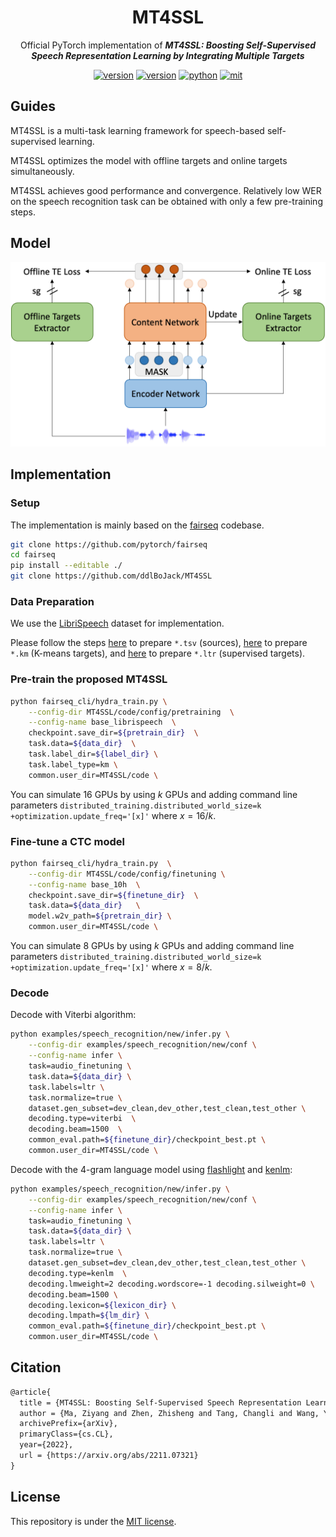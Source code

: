 <div align="center">
    <h1>
        MT4SSL
    </h1>
    <p>
    Official PyTorch implementation of <b><em>MT4SSL: Boosting Self-Supervised Speech Representation Learning by Integrating Multiple Targets</em></b>
    </p>
    <a href="https://github.com/ddlBoJack/MT4SSL"><img src="https://img.shields.io/badge/Platform-linux-lightgrey" alt="version"></a>
    <a href="https://github.com/ddlBoJack/MT4SSL"><img src="https://img.shields.io/badge/Python-3.8-orange" alt="version"></a>
    <a href="https://github.com/ddlBoJack/MT4SSL"><img src="https://img.shields.io/badge/PyTorch-1.12-brightgreen" alt="python"></a>
    <a href="https://github.com/ddlBoJack/MT4SSL"><img src="https://img.shields.io/badge/License-MIT-red.svg" alt="mit"></a>
</div>

## Guides

MT4SSL is a multi-task learning framework for speech-based self-supervised learning. 

MT4SSL optimizes the model with offline targets and online targets simultaneously. 

MT4SSL achieves good performance and convergence. Relatively low WER on the speech recognition task can be obtained with only a few pre-training steps. 



## Model

![](./src/MT4SSL.png)



## Implementation

### Setup

The implementation is mainly based on the [fairseq](https://github.com/facebookresearch/fairseq) codebase. 

```bash
git clone https://github.com/pytorch/fairseq
cd fairseq
pip install --editable ./
git clone https://github.com/ddlBoJack/MT4SSL
```



### Data Preparation

We use the [LibriSpeech](http://www.openslr.org/12) dataset for implementation.

Please follow the steps [here](https://github.com/facebookresearch/fairseq/tree/main/examples/wav2vec#prepare-training-data-manifest) to prepare `*.tsv` (sources), [here](https://github.com/facebookresearch/fairseq/tree/main/examples/hubert#data-preparation) to prepare  `*.km` (K-means targets), and [here](https://github.com/facebookresearch/fairseq/tree/main/examples/wav2vec#prepare-training-data-manifest) to prepare `*.ltr` (supervised targets). 



### Pre-train the proposed MT4SSL

```bash
python fairseq_cli/hydra_train.py \
    --config-dir MT4SSL/code/config/pretraining  \
    --config-name base_librispeech  \
    checkpoint.save_dir=${pretrain_dir}  \
    task.data=${data_dir}  \
    task.label_dir=${label_dir} \
    task.label_type=km \
    common.user_dir=MT4SSL/code \
```

You can simulate $16$ GPUs by using $k$ GPUs and adding command line parameters `distributed_training.distributed_world_size=k` `+optimization.update_freq='[x]'` where $x = 16/k$.



### Fine-tune  a CTC model

```bash
python fairseq_cli/hydra_train.py  \
    --config-dir MT4SSL/code/config/finetuning \
    --config-name base_10h  \
    checkpoint.save_dir=${finetune_dir}  \
    task.data=${data_dir}   \
    model.w2v_path=${pretrain_dir} \
    common.user_dir=MT4SSL/code \
```

You can simulate $8$ GPUs by using $k$ GPUs and adding command line parameters `distributed_training.distributed_world_size=k` `+optimization.update_freq='[x]'` where $x = 8/k$.



### Decode

Decode with Viterbi algorithm:

```bash
python examples/speech_recognition/new/infer.py \
    --config-dir examples/speech_recognition/new/conf \
    --config-name infer \
    task=audio_finetuning \
    task.data=${data_dir} \
    task.labels=ltr \
    task.normalize=true \
    dataset.gen_subset=dev_clean,dev_other,test_clean,test_other \
    decoding.type=viterbi  \
    decoding.beam=1500  \
    common_eval.path=${finetune_dir}/checkpoint_best.pt \
    common.user_dir=MT4SSL/code \
```



Decode with the 4-gram language model using [flashlight](https://github.com/flashlight/flashlight/tree/main/bindings/python) and [kenlm](https://github.com/kpu/kenlm): 

```bash
python examples/speech_recognition/new/infer.py \
    --config-dir examples/speech_recognition/new/conf \
    --config-name infer \
    task=audio_finetuning \
    task.data=${data_dir} \
    task.labels=ltr \
    task.normalize=true \
    dataset.gen_subset=dev_clean,dev_other,test_clean,test_other \
    decoding.type=kenlm  \
    decoding.lmweight=2 decoding.wordscore=-1 decoding.silweight=0 \
    decoding.beam=1500 \
    decoding.lexicon=${lexicon_dir} \
    decoding.lmpath=${lm_dir} \
    common_eval.path=${finetune_dir}/checkpoint_best.pt \
    common.user_dir=MT4SSL/code \
```



## Citation

``` latex
@article{
  title = {MT4SSL: Boosting Self-Supervised Speech Representation Learning by Integrating Multiple Targets},
  author = {Ma, Ziyang and Zhen, Zhisheng and Tang, Changli and Wang, Yujin and Chen, Xie},
  archivePrefix={arXiv},
  primaryClass={cs.CL},
  year={2022},
  url = {https://arxiv.org/abs/2211.07321}
}
```


## License

This repository is under the [MIT license](https://github.com/ddlBoJack/MT4SSL/blob/main/LICENSE). 

